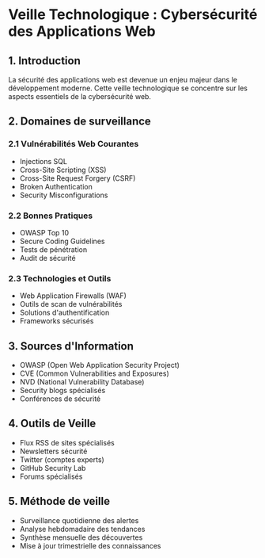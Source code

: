 # Veille Technologique : Cybersécurité des Applications Web

## 1. Introduction
La sécurité des applications web est devenue un enjeu majeur dans le développement moderne. Cette veille technologique se concentre sur les aspects essentiels de la cybersécurité web.

## 2. Domaines de surveillance

### 2.1 Vulnérabilités Web Courantes
- Injections SQL
- Cross-Site Scripting (XSS)
- Cross-Site Request Forgery (CSRF)
- Broken Authentication
- Security Misconfigurations

### 2.2 Bonnes Pratiques
- OWASP Top 10
- Secure Coding Guidelines
- Tests de pénétration
- Audit de sécurité

### 2.3 Technologies et Outils
- Web Application Firewalls (WAF)
- Outils de scan de vulnérabilités
- Solutions d'authentification
- Frameworks sécurisés

## 3. Sources d'Information
- OWASP (Open Web Application Security Project)
- CVE (Common Vulnerabilities and Exposures)
- NVD (National Vulnerability Database)
- Security blogs spécialisés
- Conférences de sécurité

## 4. Outils de Veille
- Flux RSS de sites spécialisés
- Newsletters sécurité
- Twitter (comptes experts)
- GitHub Security Lab
- Forums spécialisés

## 5. Méthode de veille
- Surveillance quotidienne des alertes
- Analyse hebdomadaire des tendances
- Synthèse mensuelle des découvertes
- Mise à jour trimestrielle des connaissances 